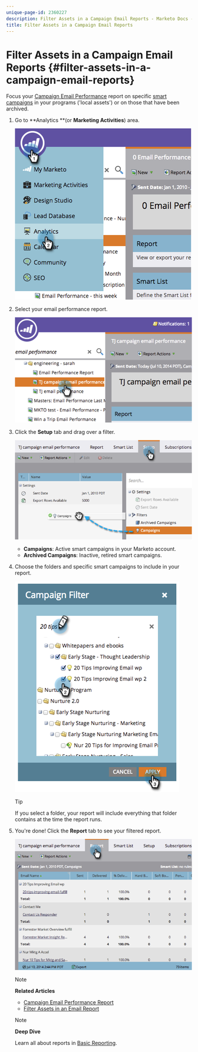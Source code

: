 ```yaml
---
unique-page-id: 2360227
description: Filter Assets in a Campaign Email Reports - Marketo Docs - Product Documentation
title: Filter Assets in a Campaign Email Reports
---
```


# Filter Assets in a Campaign Email Reports {#filter-assets-in-a-campaign-email-reports}

Focus your [Campaign Email Performance](../../../../product-docs/reporting/basic-reporting/report-types/campaign-email-performance-report.md) report on specific [smart campaigns](http://docs.marketo.com/display/docs/smart+campaigns) in your programs ('local assets') or on those that have been archived.

1. Go to **Analytics **(or **Marketing Activities**) area.

   ![](assets/image2014-9-16-15-3a57-3a27.png)

1. Select your email performance report.

   ![](assets/image2014-9-16-15-3a57-3a31.png)

1. Click the **Setup** tab and drag over a filter.

   ![](assets/image2014-9-16-15-3a57-3a35.png)

    * **Campaigns**: Active smart campaigns in your Marketo account.
    * **Archived Campaigns**: Inactive, retired smart campaigns.

1. Choose the folders and specific smart campaigns to include in your report.

   ![](assets/image2014-9-16-15-3a57-3a38.png)

   >[!TIP]
   >
   >If you select a folder, your report will include everything that folder contains at the time the report runs.

1. You're done! Click the **Report** tab to see your filtered report.

   ![](assets/image2014-9-16-15-3a58-3a10.png)

   >[!NOTE]
   >
   >**Related Articles**
   >
   >    
   >    
   >    * [Campaign Email Performance Report](../../../../product-docs/reporting/basic-reporting/report-types/campaign-email-performance-report.md)
   >    * [Filter Assets in an Email Report](filter-assets-in-an-email-report.md) 
   >    
   >

   >[!NOTE]
   >
   >**Deep Dive**
   >
   >
   >Learn all about reports in [Basic Reporting](http://docs.marketo.com/display/docs/basic+reporting).

